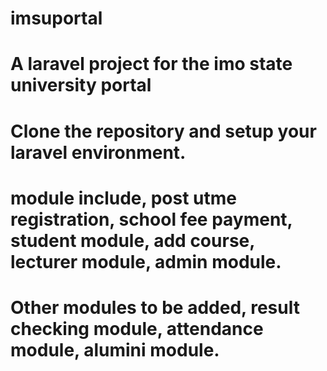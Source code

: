 # imsuportal
# A laravel project for the imo state university portal
# Clone the repository and setup your laravel environment.
# module include, post utme registration, school fee payment, student module, add course, lecturer module, admin module.
# Other modules to be added, result checking module, attendance module, alumini module.
